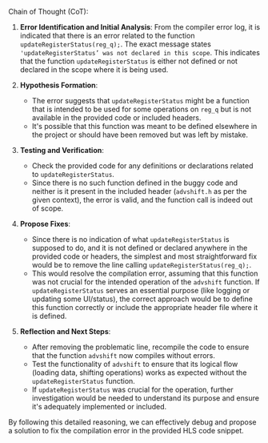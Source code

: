 Chain of Thought (CoT):

1. **Error Identification and Initial Analysis**: 
   From the compiler error log, it is indicated that there is an error related to the function `updateRegisterStatus(reg_q);`. The exact message states `'updateRegisterStatus’ was not declared in this scope`. This indicates that the function `updateRegisterStatus` is either not defined or not declared in the scope where it is being used.

2. **Hypothesis Formation**: 
   - The error suggests that `updateRegisterStatus` might be a function that is intended to be used for some operations on `reg_q` but is not available in the provided code or included headers.
   - It's possible that this function was meant to be defined elsewhere in the project or should have been removed but was left by mistake.

3. **Testing and Verification**:
   - Check the provided code for any definitions or declarations related to `updateRegisterStatus`.
   - Since there is no such function defined in the buggy code and neither is it present in the included header (`advshift.h` as per the given context), the error is valid, and the function call is indeed out of scope.

4. **Propose Fixes**:
   - Since there is no indication of what `updateRegisterStatus` is supposed to do, and it is not defined or declared anywhere in the provided code or headers, the simplest and most straightforward fix would be to remove the line calling `updateRegisterStatus(reg_q);`.
   - This would resolve the compilation error, assuming that this function was not crucial for the intended operation of the `advshift` function. If `updateRegisterStatus` serves an essential purpose (like logging or updating some UI/status), the correct approach would be to define this function correctly or include the appropriate header file where it is defined.

5. **Reflection and Next Steps**:
   - After removing the problematic line, recompile the code to ensure that the function `advshift` now compiles without errors.
   - Test the functionality of `advshift` to ensure that its logical flow (loading data, shifting operations) works as expected without the `updateRegisterStatus` function.
   - If `updateRegisterStatus` was crucial for the operation, further investigation would be needed to understand its purpose and ensure it's adequately implemented or included.

By following this detailed reasoning, we can effectively debug and propose a solution to fix the compilation error in the provided HLS code snippet.